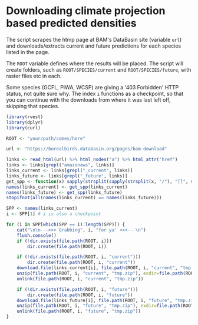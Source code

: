 # Downloading climate projection based predicted densities

The script scrapes the htmp page at BAM's DataBasin site (variable `url`) and downloads/extracts current
and future predictions for each species listed in the page.

The `ROOT` variable defines where the results will be placed.
The script will create folders, such as `ROOT/SPECIES/current` and `ROOT/SPECIES/future`, with raster files etc in each.

Some species (GCFL, PIWA, WCSP) are giving a '403 Forbidden' HTTP status, not quite sure why. 
The index `i` functions as a checkpoint, so that you can continue with the downloads from where it was last left off,
skipping that species.

```R
library(rvest)
library(dplyr)
library(curl)

ROOT <- "your/path/comes/here"

url <- "https://borealbirds.databasin.org/pages/bam-download"

links <- read_html(url) %>% html_nodes("a") %>% html_attr("href")
links <- links[grepl("amazonaws", links)]
links_current <- links[grepl("_current", links)]
links_future <- links[grepl("_future", links)]
get_spp <- function(x) sapply(strsplit(sapply(strsplit(x, "/"), "[[", 6), "_"), "[[", 1)
names(links_current) <- get_spp(links_current)
names(links_future) <- get_spp(links_future)
stopifnot(all(names(links_current) == names(links_future)))

SPP <- names(links_current)
i <- SPP[1] # i is also a checkpoint

for (i in SPP[which(SPP == i):length(SPP)]) {
    cat("\n\n--->>> Grabbing", i, "for ya' <<<---\n")
    flush.console()
    if (!dir.exists(file.path(ROOT, i)))
        dir.create(file.path(ROOT, i))

    if (!dir.exists(file.path(ROOT, i, "current")))
        dir.create(file.path(ROOT, i, "current"))
    download.file(links_current[i], file.path(ROOT, i, "current", "tmp.zip"))
    unzip(file.path(ROOT, i, "current", "tmp.zip"), exdir=file.path(ROOT, i, "current"))
    unlink(file.path(ROOT, i, "current", "tmp.zip"))

    if (!dir.exists(file.path(ROOT, i, "future")))
        dir.create(file.path(ROOT, i, "future"))
    download.file(links_future[i], file.path(ROOT, i, "future", "tmp.zip"))
    unzip(file.path(ROOT, i, "future", "tmp.zip"), exdir=file.path(ROOT, i, "future"))
    unlink(file.path(ROOT, i, "future", "tmp.zip"))
}

```
